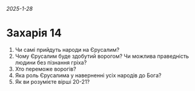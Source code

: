 
_2025-1-28_

# Захарія 14

1. Чи самі прийдуть народи на Єрусалим?
2. Чому Єрусалим буде здобутий ворогом? Чи можлива праведність людини без пізнання гріха?
3. Хто переможе ворогів?
4. Яка роль Єрусалима у наверненні усіх народів до Бога?
5. Як ви розумієте вірші 20-21?

